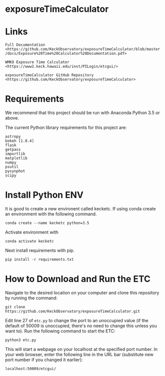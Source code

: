 # exposureTimeCalculator
Links
=====

`Full Documentation <https://github.com/KeckObservatory/exposureTimeCalculator/blob/master/docs/Exposure%20Time%20Calculator%20Documentation.pdf>`

`WMKO Exposure Time Calculator <https://www2.keck.hawaii.edu/inst/PILogin/etcgui/>`

`exposureTimeCalculator GitHub Repository <https://github.com/KeckObservatory/exposureTimeCalculator>`

Requirements
============

We recommend that this project should be run with Anaconda Python 3.5 or above.

The current Python library requirements for this project are:

	astropy
	bokeh [1.0.4]
	flask
	getpass
	importlib
	matplotlib
	numpy
	psutil
	pysynphot
	scipy

Install Python ENV
==================
It is good to create a new environent called kecketc. If using conda create an environment with the following command. 

	conda create --name kecketc python=3.5

 Activate environment with

 	conda activate kecketc

  Next install requirements with pip.

	pip install -r requirements.txt

How to Download and Run the ETC
===============================

Navigate to the desired location on your computer and clone this repository by running the command:

	git clone https://github.com/KeckObservatory/exposureTimeCalculator.git


Edit line 27 of `etc.py` to change the port to an unoccupied value (if the default of 50009 is unoccupied, there's no need to change this unless you want to). Run the following command to start the ETC:

	python3 etc.py

This will start a webpage on your localhost at the specified port number. In your web browser, enter the following line in the URL bar (substitute new port number if you changed it earlier):

	localhost:50009/etcgui/
